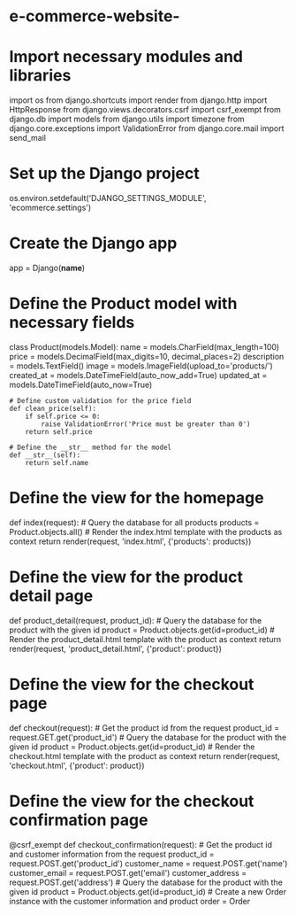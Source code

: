 # e-commerce-website-
# Import necessary modules and libraries
import os
from django.shortcuts import render
from django.http import HttpResponse
from django.views.decorators.csrf import csrf_exempt
from django.db import models
from django.utils import timezone
from django.core.exceptions import ValidationError
from django.core.mail import send_mail

# Set up the Django project
os.environ.setdefault('DJANGO_SETTINGS_MODULE', 'ecommerce.settings')

# Create the Django app
app = Django(__name__)

# Define the Product model with necessary fields
class Product(models.Model):
    name = models.CharField(max_length=100)
    price = models.DecimalField(max_digits=10, decimal_places=2)
    description = models.TextField()
    image = models.ImageField(upload_to='products/')
    created_at = models.DateTimeField(auto_now_add=True)
    updated_at = models.DateTimeField(auto_now=True)
    
    # Define custom validation for the price field
    def clean_price(self):
        if self.price <= 0:
            raise ValidationError('Price must be greater than 0')
        return self.price
    
    # Define the __str__ method for the model
    def __str__(self):
        return self.name

# Define the view for the homepage
def index(request):
    # Query the database for all products
    products = Product.objects.all()
    # Render the index.html template with the products as context
    return render(request, 'index.html', {'products': products})

# Define the view for the product detail page
def product_detail(request, product_id):
    # Query the database for the product with the given id
    product = Product.objects.get(id=product_id)
    # Render the product_detail.html template with the product as context
    return render(request, 'product_detail.html', {'product': product})

# Define the view for the checkout page
def checkout(request):
    # Get the product id from the request
    product_id = request.GET.get('product_id')
    # Query the database for the product with the given id
    product = Product.objects.get(id=product_id)
    # Render the checkout.html template with the product as context
    return render(request, 'checkout.html', {'product': product})

# Define the view for the checkout confirmation page
@csrf_exempt
def checkout_confirmation(request):
    # Get the product id and customer information from the request
    product_id = request.POST.get('product_id')
    customer_name = request.POST.get('name')
    customer_email = request.POST.get('email')
    customer_address = request.POST.get('address')
    # Query the database for the product with the given id
    product = Product.objects.get(id=product_id)
    # Create a new Order instance with the customer information and product
    order = Order
